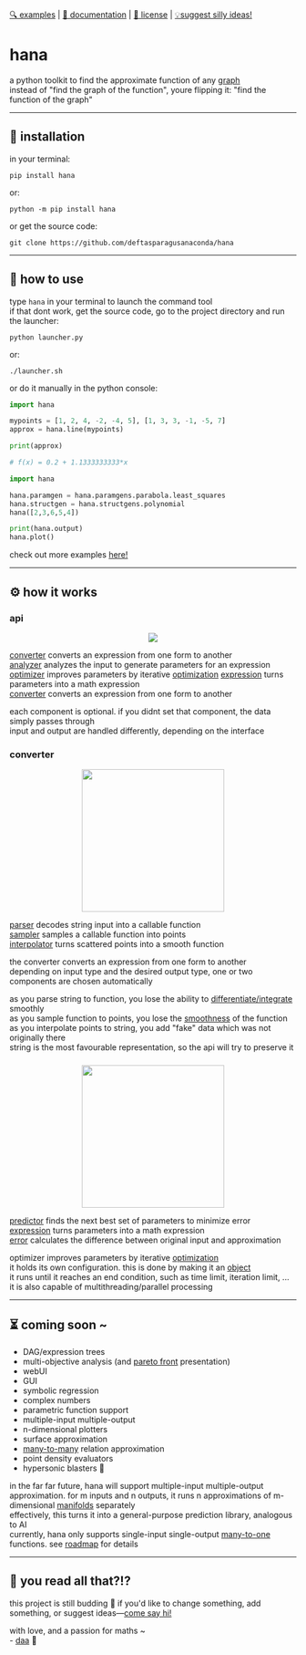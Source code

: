 [🔍 examples][examples] | [📖 documentation][documentation] | [📜 license][license] | [💡suggest silly ideas!][contact]  

# hana
a python toolkit to find the approximate function of any [graph][graph]  
instead of "find the graph of the function", youre flipping it: "find the function of the graph"

--- 
## 💾 installation

in your terminal:  
```shell
pip install hana
```
or:
```shell
python -m pip install hana
```  
or get the source code:
```shell
git clone https://github.com/deftasparagusanaconda/hana
```
---
## 🔧 how to use

type `hana` in your terminal to launch the command tool  
if that dont work, get the source code, go to the project directory and run the launcher:
```shell
python launcher.py
```
or:
```shell
./launcher.sh
```

or do it manually in the python console:
```python
import hana

mypoints = [1, 2, 4, -2, -4, 5], [1, 3, 3, -1, -5, 7]
approx = hana.line(mypoints)

print(approx)

# f(x) = 0.2 + 1.1333333333*x
```
```python
import hana

hana.paramgen = hana.paramgens.parabola.least_squares
hana.structgen = hana.structgens.polynomial
hana([2,3,6,5,4])

print(hana.output)
hana.plot()
```
check out more examples [here!][examples]

---
## ⚙️ how it works

### api
<p align="center">
        <img src="https://github.com/deftasparagusanaconda/hana/blob/main/documentation/diagrams/api.webp">
</p>

[converter](#converter) converts an expression from one form to another  
[analyzer][functional analysis] analyzes the input to generate parameters for an expression  
[optimizer](#optimizer) improves parameters by iterative [optimization][optimization]
[expression][expression] turns parameters into a math expression  
[converter](#converter) converts an expression from one form to another  

each component is optional. if you didnt set that component, the data simply passes through  
input and output are handled differently, depending on the interface  

### converter

<p align="center">
        <img height="250" src="https://github.com/deftasparagusanaconda/hana/blob/main/documentation/diagrams/converter.webp">
</p>

[parser][parsing] decodes string input into a callable function  
[sampler][sampling] samples a callable function into points  
[interpolator][interpolation] turns scattered points into a smooth function

the converter converts an expression from one form to another  
depending on input type and the desired output type, one or two components are chosen automatically  

as you parse string to function, you lose the ability to [differentiate/integrate](https://en.wikipedia.org/wiki/Differential_calculus) smoothly  
as you sample function to points, you lose the [smoothness][smoothness] of the function  
as you interpolate points to string, you add "fake" data which was not originally there  
string is the most favourable representation, so the api will try to preserve it

### 

<p align="center">
        <img height="250" src="https://github.com/deftasparagusanaconda/hana/blob/main/documentation/diagrams/optimizer.webp">
</p>

[predictor][iterative method] finds the next best set of parameters to minimize error  
[expression][expression] turns parameters into a math expression  
[error][error analysis] calculates the difference between original input and approximation  

optimizer improves parameters by iterative [optimization][optimization]  
it holds its own configuration. this is done by making it an [object][object in cs]  
it runs until it reaches an end condition, such as time limit, iteration limit, ...  
it is also capable of multithreading/parallel processing  

---
## ⏳ coming soon ~
- DAG/expression trees  
- multi-objective analysis (and [pareto front](https://en.wikipedia.org/wiki/Pareto_front) presentation)  
- webUI  
- GUI  
- symbolic regression  
- complex numbers  
- parametric function support  
- multiple-input multiple-output  
- n-dimensional plotters  
- surface approximation  
- [many-to-many][relation types] relation approximation  
- point density evaluators  
- hypersonic blasters 🚀  

in the far far future, hana will support multiple-input multiple-output approximation. for m inputs and n outputs, it runs n approximations of m-dimensional [manifolds][manifold] separately  
effectively, this turns it into a general-purpose prediction library, analogous to AI  
currently, hana only supports single-input single-output [many-to-one][relation types] functions. see [roadmap][roadmap] for details  

---
## 📔 you read all that?!?

this project is still budding 🌱 if you'd like to change something, add something, or suggest ideas—[come say hi!][contact]

with love, and a passion for maths ~  
\- [daa][contact] 🌸

[examples]: https://github.com/deftasparagusanaconda/hana/tree/main/examples/  
[documentation]: https://github.com/deftasparagusanaconda/hana/tree/main/documentation/  
[license]: https://github.com/deftasparagusanaconda/hana/tree/main/LICENSE  
[contact]: https://discordapp.com/users/608255432859058177
[roadmap]: <https://github.com/deftasparagusanaconda/hana/tree/main/documentation/personal rants/roadmap MIMO.txt>

[graph]: https://en.wikipedia.org/wiki/Graph_of_a_function
[function]: https://en.wikipedia.org/wiki/Function_(mathematics)
[functional analysis]: https://en.wikipedia.org/wiki/Functional_analysis
[approximation]: https://en.wikipedia.org/wiki/Approximation_theory
[manifold]: https://en.wikipedia.org/wiki/Manifold
[smoothness]: https://en.wikipedia.org/wiki/Smoothness
[parsing]: https://en.wikipedia.org/wiki/Parsing
[sampling]: https://en.wikipedia.org/wiki/Sampling_(statistics)
[interpolation]: https://en.wikipedia.org/wiki/Interpolation
[optimization]: https://en.wikipedia.org/wiki/Mathematical_optimization
[iterative method]: https://en.wikipedia.org/wiki/Iterative_method
[expression]: https://en.wikipedia.org/wiki/Expression_(mathematics)
[error analysis]: https://en.wikipedia.org/wiki/Error_analysis_(mathematics)
[relation types]: https://en.wikipedia.org/wiki/Relation_(mathematics)#Combinations_of_properties
[object in cs]: https://en.wikipedia.org/wiki/Object_(computer_science)

